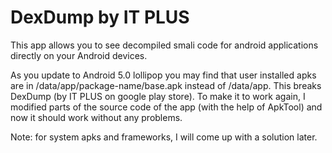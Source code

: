 # DexDump by IT PLUS
This app allows you to see decompiled smali code for android applications directly on your Android devices.

As you update to Android 5.0 lollipop you may find that user installed apks are in /data/app/package-name/base.apk instead of /data/app. This breaks DexDump (by IT PLUS on google play store). To make it to work again, I modified parts of the source code of the app (with the help of ApkTool) and now it should work without any problems.

Note: for system apks and frameworks, I will come up with a solution later.

